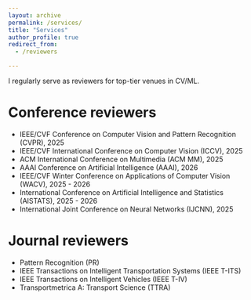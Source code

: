 ```yaml
---
layout: archive
permalink: /services/
title: "Services"
author_profile: true
redirect_from: 
  - /reviewers

---
```


I regularly serve as reviewers for top-tier venues in CV/ML.


Conference reviewers
======
* IEEE/CVF Conference on Computer Vision and Pattern Recognition (CVPR), 2025
* IEEE/CVF International Conference on Computer Vision (ICCV), 2025
* ACM International Conference on Multimedia (ACM MM), 2025
* AAAI Conference on Artificial Intelligence (AAAI), 2026
* IEEE/CVF Winter Conference on Applications of Computer Vision (WACV), 2025 - 2026
* International Conference on Artificial Intelligence and Statistics (AISTATS), 2025 - 2026
* International Joint Conference on Neural Networks (IJCNN), 2025

Journal reviewers
======
* Pattern Recognition (PR)
* IEEE Transactions on Intelligent Transportation Systems	(IEEE T-ITS)
* IEEE Transactions on Intelligent Vehicles (IEEE T-IV)
* Transportmetrica A: Transport Science	(TTRA)
